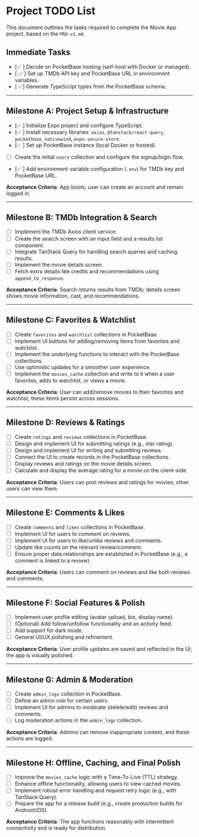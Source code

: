 # Project TODO List

This document outlines the tasks required to complete the Movie App project, based on the `PRD-v1.md`.

## Immediate Tasks

- [✅ ] Decide on PocketBase hosting (self-host with Docker or managed).
- [ ✅ ] Set up TMDb API key and PocketBase URL in environment variables.
- [ ✅] Generate TypeScript types from the PocketBase schema.

---

## Milestone A: Project Setup & Infrastructure

- [✅ ] Initialize Expo project and configure TypeScript.
- [✅ ] Install necessary libraries: `axios`, `@tanstack/react-query`, `pocketbase`, `nativewind`, `expo-secure-store`.
- [✅ ] Set up PocketBase instance (local Docker or hosted).
- [ ] Create the initial `users` collection and configure the signup/login flow.
- [✅ ] Add environment variable configuration (`.env`) for TMDb key and PocketBase URL.

**Acceptance Criteria**: App boots; user can create an account and remain logged in.

---

## Milestone B: TMDb Integration & Search

- [ ] Implement the TMDb Axios client service.
- [ ] Create the search screen with an input field and a results list component.
- [ ] Integrate TanStack Query for handling search queries and caching results.
- [ ] Implement the movie details screen.
- [ ] Fetch extra details like credits and recommendations using `append_to_response`.

**Acceptance Criteria**: Search returns results from TMDb; details screen shows movie information, cast, and recommendations.

---

## Milestone C: Favorites & Watchlist

- [ ] Create `favorites` and `watchlist` collections in PocketBase.
- [ ] Implement UI buttons for adding/removing items from favorites and watchlist.
- [ ] Implement the underlying functions to interact with the PocketBase collections.
- [ ] Use optimistic updates for a smoother user experience.
- [ ] Implement the `movies_cache` collection and write to it when a user favorites, adds to watchlist, or views a movie.

**Acceptance Criteria**: User can add/remove movies to their favorites and watchlist; these items persist across sessions.

---

## Milestone D: Reviews & Ratings

- [ ] Create `ratings` and `reviews` collections in PocketBase.
- [ ] Design and implement UI for submitting ratings (e.g., star rating).
- [ ] Design and implement UI for writing and submitting reviews.
- [ ] Connect the UI to create records in the PocketBase collections.
- [ ] Display reviews and ratings on the movie details screen.
- [ ] Calculate and display the average rating for a movie on the client-side.

**Acceptance Criteria**: Users can post reviews and ratings for movies; other users can view them.

---

## Milestone E: Comments & Likes

- [ ] Create `comments` and `likes` collections in PocketBase.
- [ ] Implement UI for users to comment on reviews.
- [ ] Implement UI for users to like/unlike reviews and comments.
- [ ] Update like counts on the relevant review/comment.
- [ ] Ensure proper data relationships are established in PocketBase (e.g., a comment is linked to a review).

**Acceptance Criteria**: Users can comment on reviews and like both reviews and comments.

---

## Milestone F: Social Features & Polish

- [ ] Implement user profile editing (avatar upload, bio, display name).
- [ ] (Optional) Add follow/unfollow functionality and an activity feed.
- [ ] Add support for dark mode.
- [ ] General UI/UX polishing and refinement.

**Acceptance Criteria**: User profile updates are saved and reflected in the UI; the app is visually polished.

---

## Milestone G: Admin & Moderation

- [ ] Create `admin_logs` collection in PocketBase.
- [ ] Define an admin role for certain users.
- [ ] Implement UI for admins to moderate (delete/edit) reviews and comments.
- [ ] Log moderation actions in the `admin_logs` collection.

**Acceptance Criteria**: Admins can remove inappropriate content, and these actions are logged.

---

## Milestone H: Offline, Caching, and Final Polish

- [ ] Improve the `movies_cache` logic with a Time-To-Live (TTL) strategy.
- [ ] Enhance offline functionality, allowing users to view cached movies.
- [ ] Implement robust error handling and request retry logic (e.g., with TanStack Query).
- [ ] Prepare the app for a release build (e.g., create production builds for Android/iOS).

**Acceptance Criteria**: The app functions reasonably with intermittent connectivity and is ready for distribution.
